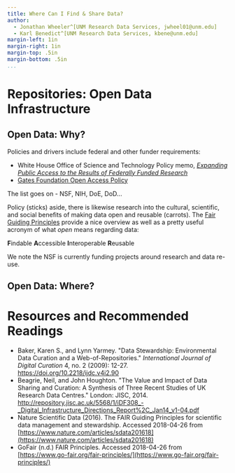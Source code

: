 ```yaml
---
title: Where Can I Find & Share Data?
author:
  - Jonathan Wheeler^[UNM Research Data Services, jwheel01@unm.edu]
  - Karl Benedict^[UNM Research Data Services, kbene@unm.edu]
margin-left: 1in
margin-right: 1in
margin-top: .5in
margin-bottom: .5in
...
```



# Repositories: Open Data Infrastructure

## Open Data: Why?

Policies and drivers include federal and other funder requirements:

* White House Office of Science and Technology Policy memo, [_Expanding Public Access to the Results of Federally Funded Research_](https://obamawhitehouse.archives.gov/blog/2013/02/22/expanding-public-access-results-federally-funded-research)
* [Gates Foundation Open Access Policy](https://www.gatesfoundation.org/how-we-work/general-information/open-access-policy)

The list goes on - NSF, NIH, DoE, DoD...

Policy (sticks) aside, there is likewise research into the cultural, scientific, and social benefits of making data open and reusable (carrots). The [Fair Guiding Principles](https://www.nature.com/articles/sdata201618) provide a nice overview as well as a pretty useful acronym of what _open_ means regarding data:

**F**indable
**A**ccessible
**I**nteroperable
**R**eusable

We note the NSF is currently funding projects around research and data re-use.

## Open Data: Where?



# Resources and Recommended Readings

* Baker, Karen S., and Lynn Yarmey. "Data Stewardship: Environmental Data Curation and a Web-of-Repositories." _International Journal of Digital Curation_ 4, no. 2 (2009): 12-27. https://doi.org/10.2218/ijdc.v4i2.90
* Beagrie, Neil, and John Houghton. "The Value and Impact of Data Sharing and Curation: A Synthesis of Three Recent Studies of UK Research Data Centres." London: JISC, 2014. http://repository.jisc.ac.uk/5568/1/iDF308_-_Digital_Infrastructure_Directions_Report%2C_Jan14_v1-04.pdf
* Nature Scientific Data (2016). The FAIR Guiding Principles for scientific data management and stewardship. Accessed 2018-04-26 from [https://www.nature.com/articles/sdata201618](https://www.nature.com/articles/sdata201618)
* GoFair (n.d.) FAIR Principles. Accessed 2018-04-26 from [https://www.go-fair.org/fair-principles/](https://www.go-fair.org/fair-principles/)

